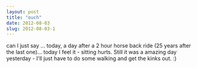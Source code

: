 ```yaml
---
layout: post
title: "ouch"
date: 2012-08-03
slug: 2012-08-03-1
---
```


can I just say ... today, a day after a 2 hour horse back ride (25 years after the last one)... today I feel it - sitting hurts.  Still it was a amazing day yesterday - I&apos;ll just have to do some walking and get the kinks out. :)

